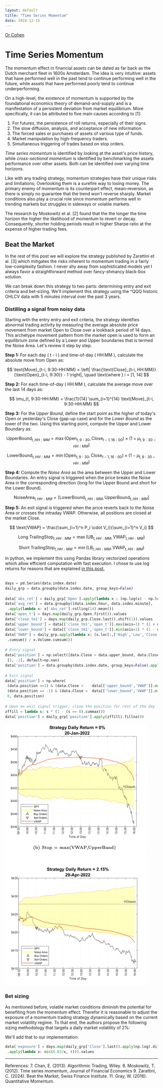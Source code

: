 ```yaml
---
layout: default
title: "Time Series Momentum"
date: 2024-12-15
---
```

[Or Cohen](/index.html)
# Time Series Momentum
The momentum effect in financial assets can be dated as far back as the Dutch merchant fleet in 1600s Amsterdam. The idea is very intuitive: assets that have performed well in the past tend to continue performing well in the future, while assets that have performed poorly tend to continue underperforming. 

On a high-level, the existence of momentum is supported by the foundational economics theory of demand-and-supply and is a manifestation of a persistent deviation from market equilibrium. More specifically, it can be attributed to five main causes according to [1]:
1. For futures, the persistence of roll returns, especially of their signs. 
2. The slow diffusion, analysis, and acceptance of new information.  
3. The forced sales or purchases of assets of various type of funds.  
4. Market manipulation by high-frequency traders.
5. Simultaneous triggering of trades based on stop orders. 

*Time series momentum* is identified by looking at the asset's price history, while *cross-sectional momentum* is identified by benchmarking the assets performance over other assets. Both can be identified over varying time horizons.

Like with any trading strategy, momentum strategies have their unique risks and limitations; Overlooking them is a surefire way to losing money. The primary enemy of momentum is its counterpart effect, mean-reversion, as there is simply no guarantee that the trend won't reverse sharply. Market conditions also play a crucial role since momentum performs well in trending markets but struggles in sideways or volatile markets. 

The research by Moskowitz et al. [2] found that the the longer the time horizon the higher the likelihood of momentum to revert or decay. Consequently, shorter holding periods result in higher Sharpe ratio at the expense of higher trading fees.

## Beat the Market
In the rest of this post we will explore the strategy published by Zarattini et al. [3] which mitigates the risks inherent to momentum trading in a fairly low-complexity fashion. I never shy away from sophisticated models yet I always favor a straightforward method over fancy-shmancy black-box solution.

We can break down this strategy to two parts: determining entry and exit criteria and bet-sizing. We'll implement this strategy using the ^QQQ historic OHLCV data with 5 minutes interval over the past 3 years.

### Distilling a signal from noisy data
Starting with the entry entry and exit criteria, the strategy identifies abnormal trading activity by measuring the average absolute price movement from market Open to Close over a lookback period of 14 days. This archetype movement pattern from the market open is used to form an equilibrium zone defined by a Lower and Upper boundaries that is termed the Noise Area. Let's review it step by step.
 
 
**Step 1:** For each day \( t - i \) and time-of-day \( HH:MM \), calculate the absolute move from Open as: 

$$ 
\text{Move}_{t-i, 9:30-HH:MM} = \left| \frac{\text{Close}_{t-i, HH:MM}}{\text{Open}_{t-i, 9:30}} - 1 \right|, \quad \text{where } i = [1, 14]
$$

**Step 2:** For each time-of-day \( HH:MM \), calculate the average move over the last 14 days as: 

$$ 
\mu_{t, 9:30-HH:MM} = \frac{1}{14} \sum_{i=1}^{14} \text{Move}_{t-i, 9:30-HH:MM} 
$$

**Step 3:** For the *Upper Bound*, define the start point as the higher of today's Open or yesterday's Close (gap-up case) and for the *Lower Bound* as the lower of the two. Using this starting point, compute the Upper and Lower Boundary as:

$$ 
\text{UpperBound}_{t, HH:MM} = \max(\text{Open}_{t, 9:30}, \text{Close}_{t-1, 16:00}) \times \left( 1 + \mu_{t, 9:30-HH:MM} \right) 
$$ 

$$
\text{LowerBound}_{t, HH:MM} = \min(\text{Open}_{t, 9:30}, \text{Close}_{t-1, 16:00}) \times \left( 1 - \mu_{t, 9:30-HH:MM} \right) 
$$

**Step 4:** Compute the *Noise Area* as the area between the Upper and Lower Boundaries.  An entry signal is triggered when the price breaks the Noise Area in the corresponding direction (long for the Upper Bound and short for the Lower Bound). 

$$
\text{NoiseArea}_{t, HH:MM} = \left[ \text{LowerBound}_{t, HH:MM}, \text{UpperBound}_{t, HH:MM} \right]
$$

**Step 5:**
An exit signal is triggered when the price reverts back to the Noise Area or crosses the intraday VWAP. Otherwise, all positions are closed at the market Close.

$$ 
\text{VWAP} = \frac{\sum_{i=1}^n P_i \cdot V_i}{\sum_{i=1}^n V_i}
$$ 

$$ 
\text{Long TrailingStop}_{t, HH:MM} = \max(\text{UB}_{t, HH:MM}, \text{VWAP}_{t, HH:MM})
$$ 

$$
\text{Short TrailingStop}_{t, HH:MM} = \min(\text{LB}_{t, HH:MM}, \text{VWAP}_{t, HH:MM}) 
$$

In python, we implement this using Pandas library vectorized operations which allow efficient computation with fast execution. I chose to use log returns for  reasons that are explained [in this post.](https://gregorygundersen.com/blog/2022/02/06/log-returns/)

```python

days = pd.Series(data.index.date)
daily_grp = data.groupby(data.index.date, group_keys=False)

data['abs_ret'] = daily_grp['Open'].apply(lambda x : (np.log(x) - np.log(x.iloc[0])).abs())
data['avg_ret'] = data.groupby([data.index.hour, data.index.minute], 	group_keys=False)
 .apply(lambda x: x['abs_ret'].rolling(14).mean())
data['open_t'] = days.map(daily_grp.Open.first()).values
data['close_tm1'] = days.map(daily_grp.Close.last().shift(1)).values
data['upper_bound'] = data[['close_tm1','open_t']].max(axis=1) * (1 + data['avg_ret'])
data['lower_bound'] = data[['close_tm1','open_t']].min(axis=1) * (1 - data['avg_ret'])
data['VWAP'] = daily_grp.apply(lambda x: (x.loc[:,['High','Low','Close']].mean(axis=1) * x.Volume)
 .cumsum() / x.Volume.cumsum())

# Entry signal
data['position'] = np.select([data.Close > data.upper_bound, data.Close < data.lower_bound],
 [1, -1], default=np.nan)
data['position'] = data.groupby(data.index.date, group_keys=False).apply(lambda x: x['position'].ffill())

# Exit signal
data['position'] = np.where(
 (data.position ==1) & (data.Close <	data[['upper_bound','VWAP']].max(axis=1)) |
 (data.position == -1) & (data.Close > 	data[['lower_bound','VWAP']].min(axis=1)),
 0, data.position)

# Upon an exit signal trigger, close the position for rest of the day 
zffill = lambda s: s * (1 - (s == 0).cummax())
data['position'] = daily_grp['position'].apply(zffill).fillna(0)
```
![Example of a short trade executed by the model](/images/tsm1.png)
![Example of a long trade and following VWAP exit signal](/images/tsm2.png)

### Bet sizing
As mentioned before, volatile market conditions diminish the potential for benefiting from the momentum effect. Therefor it is reasonable to adjust the exposure of a momentum trading strategy dynamically based on the current market volatility regime. To that end, the authors propose the following sizing methodology that targets a daily market volatility of 2%:

We'll add that to our implementation:
```python
data['exposure'] = days.map(daily_grp['Close'].last().apply(np.log).diff().rolling(14).std()
 .apply(lambda x: min(0.02/x, 4))).values
```

___
References:
7. Chan, E. (2013). Algorithmic Trading, Wiley.
8. Moskowitz, T. (2012).  Time series momentum, Journal of Financial Economics
9. Zarattini, C. (2024). Beat the Market, Swiss Finance Institute.
11. Gray, W. (2016). Quantitative Momentum.

